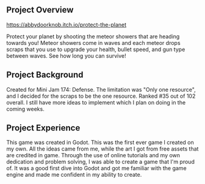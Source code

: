 ## Project Overview
https://abbydoorknob.itch.io/protect-the-planet

Protect your planet by shooting the meteor showers that are heading towards you!
Meteor showers come in waves and each meteor drops scraps that you use to upgrade your health, bullet speed, and gun type between waves. 
See how long you can survive!

## Project Background
Created for Mini Jam 174: Defense. The limitation was "Only one resource", and I decided for the scraps to be the one resource.
Ranked #35 out of 102 overall.
I still have more ideas to implement which I plan on doing in the coming weeks.

## Project Experience
This game was created in Godot. This was the first ever game I created on my own. All the ideas came from me, while the art I got from free assets
that are credited in game. Through the use of online tutorials and my own dedication and problem solving, I was able to create a game that I'm proud of. 
It was a good first dive into Godot and got me familiar with the game engine and made me confident in my ability to create.
